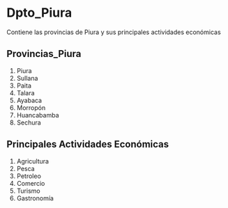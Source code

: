 # Dpto_Piura
Contiene las provincias de Piura y sus principales actividades económicas
## Provincias_Piura
1. Piura
2. Sullana
3. Paita
4. Talara
5. Ayabaca
6. Morropón
7. Huancabamba
8. Sechura
## Principales Actividades Económicas
1. Agricultura
2. Pesca
3. Petroleo
4. Comercio
5. Turismo
6. Gastronomía
